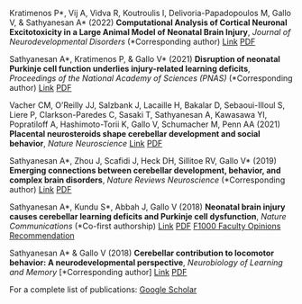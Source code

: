 Kratimenos P\*, Vij A, Vidva R, Koutroulis I, Delivoria-Papadopoulos M, Gallo V, & Sathyanesan A\* (2022) **Computational Analysis of Cortical Neuronal Excitotoxicity in a Large Animal Model of Neonatal Brain Injury**, *Journal of Neurodevelopmental Disorders* (\*Corresponding author)
[Link](https://doi.org/10.1186/s11689-022-09431-3) [PDF](https://jneurodevdisorders.biomedcentral.com/track/pdf/10.1186/s11689-022-09431-3.pdf)

Sathyanesan A\*, Kratimenos P, & Gallo V\* (2021) **Disruption of neonatal Purkinje cell function underlies injury-related learning deficits**, *Proceedings of the National Academy of Sciences (PNAS)* (\*Corresponding author)
[Link](https://www.pnas.org/content/118/11/e2017876118) [PDF](https://www.pnas.org/content/pnas/118/11/e2017876118.full.pdf)

Vacher CM, O’Reilly JJ, Salzbank J, Lacaille H, Bakalar D, Sebaoui-Illoul S, Liere P, Clarkson-Paredes C, Sasaki T, Sathyanesan A, Kawasawa YI, Popratiloff A, Hashimoto-Torii K, Gallo V, Schumacher M, Penn AA (2021) **Placental neurosteroids shape cerebellar development and social behavior**, *Nature Neuroscience*
[Link](https://www.nature.com/articles/s41593-021-00896-4) [PDF](https://www.nature.com/articles/s41593-021-00896-4.pdf)

Sathyanesan A\*, Zhou J, Scafidi J, Heck DH, Sillitoe RV, Gallo V\* (2019) **Emerging connections between cerebellar development, behavior, and complex brain disorders**, *Nature Reviews Neuroscience* (\*Corresponding author)
[Link](https://www.nature.com/articles/s41583-019-0152-2) [PDF](https://drive.google.com/file/d/16-6YUzN_p6NwNCBC_mLdFOC-CKtMaTyS/view?usp=sharing)

Sathyanesan A\*, Kundu S\*, Abbah J, Gallo V (2018) **Neonatal brain injury causes cerebellar learning deficits and Purkinje cell dysfunction**, *Nature Communications* (\*Co-first authorship)
[Link](https://www.nature.com/articles/s41467-018-05656-w) [PDF](https://www.nature.com/articles/s41467-018-05656-w.pdf) [F1000 Faculty Opinions Recommendation](https://doi.org/10.3410/f.733803457.793554846)

Sathyanesan A\* & Gallo V (2018) **Cerebellar contribution to locomotor behavior: A neurodevelopmental perspective**, *Neurobiology of Learning and Memory* [\*Corresponding author]
[Link](https://doi.org/10.1016/j.nlm.2018.04.016) [PDF](https://drive.google.com/file/d/1rcEFpKyk136liqW7QBrkRDdpCcD_XZ7t/view?usp=sharing)

For a complete list of publications: [Google Scholar](https://scholar.google.com/citations?user=j4aAH58AAAAJ&hl=en&oi=ao)